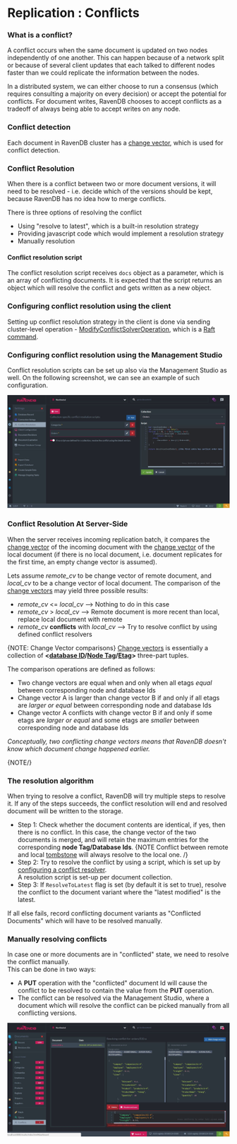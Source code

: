﻿# Replication : Conflicts

### What is a conflict?
A conflict occurs when the same document is updated on two nodes independently of one another. 
This can happen because of a network split or because of several client updates that each talked to different 
nodes faster than we could replicate the information between the nodes.

In a distributed system, we can either choose to run a consensus (which requires consulting a majority on every decision)
or accept the potential for conflicts. 
For document writes, RavenDB chooses to accept conflicts as a tradeoff of always being able to accept writes on any node.

### Conflict detection
Each document in RavenDB cluster has a [change vector](../../server/clustering/change-vector), which is used for conflict detection.

### Conflict Resolution
When there is a conflict between two or more document versions, it will need to be resolved - 
i.e. decide which of the versions should be kept, because RavenDB has no idea how to merge conflicts.
  
There is three options of resolving the conflict
  * Using "resolve to latest", which is a built-in resolution strategy
  * Providing javascript code which would implement a resolution strategy
  * Manually resolution

#### Conflict resolution script
The conflict resolution script receives `docs` object as a parameter, which is an array of conflicting documents. 
It is expected that the script returns an object which will resolve the conflict and gets written as a new object.

### Configuring conflict resolution using the client  
Setting up conflict resolution strategy in the client is done via sending cluster-level operation - [ModifyConflictSolverOperation](../../client-api/operations/server-wide/modify-conflict-solver), which is a [Raft command](../../glossary/raft-command).
  
### Configuring conflict resolution using the Management Studio
Conflict resolution scripts can be set up also via the Management Studio as well. On the following screenshot, we can see an example of such configuration.
  
![Conflict Resolution Script in Management Studio](images/conflict-resolution-script-in-studio.jpg)  
  
  
### Conflict Resolution At Server-Side
When the server receives incoming replication batch, it compares the [change vector](../../server/clustering/change-vector) 
of the incoming document with the [change vector](../../server/clustering/change-vector) of the local document 
(if there is no local document, i.e. document replicates for the first time, an empty change vector is assumed).  
  
Lets assume _remote_cv_ to be change vector of remote document, and _local_cv_ to be a change vector of local document.
The comparison of the [change vectors](../../server/clustering/change-vector) may yield three possible results:  
  
* _remote_cv_ <= _local_cv_ --> Nothing to do in this case
* _remote_cv_ > _local_cv_ -->  Remote document is more recent than local, replace local document with remote
* _remote_cv_ **conflicts** with _local_cv_ --> Try to resolve conflict by using defined conflict resolvers

{NOTE: Change Vector comparisons}
[Change vectors](../../server/clustering/change-vector) is essentially a collection of **<[database ID](../../glossary/database-id)/[Node Tag](../../glossary/node-tag)/[Etag](../../glossary/etag)>** three-part tuples.
  
The comparison operations are defined as follows:  

* Two change vectors are equal when and only when all etags _equal_ between corresponding node and database Ids
* Change vector A is larger than change vector B if and only if all etags are _larger or equal_ between corresponding node and database Ids
* Change vector A conflicts with change vector B if and only if some etags are _larger or equal_ and some etags are _smaller_ between corresponding node and database Ids
  
_Conceptually, two conflicting change vectors means that RavenDB doesn't know which document change happened earlier._

{NOTE/}

### The resolution algorithm
When trying to resolve a conflict, RavenDB will try multiple steps to resolve it. If any of the steps succeeds, the conflict resolution will end and resolved document will be written to the storage.
  
* Step 1: Check whether the document contents are identical, if yes, then there is no conflict. In this case, the change vector of the two documents is merged, and will retain the maximum entries for the corresponding **node Tag/Database Ids**.
{NOTE Conflict between remote and local [tombstone](../../glossary/tombstone) will always resolve to the local one. /}
* Step 2: Try to resolve the conflict by using a script, which is set up by [configuring a conflict resolver](../../client-api/operations/server-wide/modify-conflict-solver).  
A resolution script is set-up per document collection.
* Step 3: If `ResolveToLatest` flag is set (by default it is set to true), resolve the conflict to the document variant where the "latest modified" is the latest.
  
If all else fails, record conflicting document variants as "Conflicted Documents" which will have to be resolved manually. 

### Manually resolving conflicts
In case one or more documents are in "conflicted" state, we need to resolve the conflict manually.  
This can be done in two ways:

* A **PUT** operation with the "conflicted" document Id will cause the conflict to be resolved to contain the value from the **PUT** operation.
* The conflict can be resolved via the Management Studio, where a document which will resolve the conflict can be picked manually from all conflicting versions.
  
![Conflict Resolution Script in Management Studio](images/resolve-conflicted-document-screen.jpg)  
